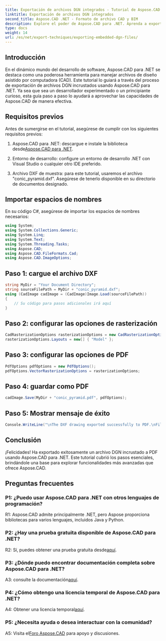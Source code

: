 ```yaml
---
title: Exportación de archivos DGN integrados - Tutorial de Aspose.CAD
linktitle: Exportación de archivos DGN integrados
second_title: Aspose.CAD .NET - Formato de archivo CAD y BIM
description: Explore el poder de Aspose.CAD para .NET. Aprenda a exportar archivos DGN incrustados a PDF sin esfuerzo con este tutorial paso a paso.
type: docs
weight: 14
url: /es/net/export-techniques/exporting-embedded-dgn-files/
---
```

## Introducción

En el dinámico mundo del desarrollo de software, Aspose.CAD para .NET se destaca como una poderosa herramienta para manejar archivos de diseño asistido por computadora (CAD). Este tutorial lo guiará a través del proceso de exportación de archivos DGN incrustados usando Aspose.CAD para .NET. Ya sea que sea un desarrollador experimentado o un principiante curioso, esta guía paso a paso lo ayudará a aprovechar las capacidades de Aspose.CAD de manera efectiva.

## Requisitos previos

Antes de sumergirse en el tutorial, asegúrese de cumplir con los siguientes requisitos previos:

1.  Aspose.CAD para .NET: descargue e instale la biblioteca desde[Aspose.CAD para .NET](https://releases.aspose.com/cad/net/).

2. Entorno de desarrollo: configure un entorno de desarrollo .NET con Visual Studio o cualquier otro IDE preferido.

3. Archivo DXF de muestra: para este tutorial, usaremos el archivo "conic_pyramid.dxf". Asegúrese de tenerlo disponible en su directorio de documentos designado.

## Importar espacios de nombres

En su código C#, asegúrese de importar los espacios de nombres necesarios:

```csharp
using System;
using System.Collections.Generic;
using System.Linq;
using System.Text;
using System.Threading.Tasks;
using Aspose.CAD;
using Aspose.CAD.FileFormats.Cad;
using Aspose.CAD.ImageOptions;
```

## Paso 1: cargue el archivo DXF

```csharp
string MyDir = "Your Document Directory";
string sourceFilePath = MyDir + "conic_pyramid.dxf";
using (CadImage cadImage = (CadImage)Image.Load(sourceFilePath))
{
    // Su código para pasos adicionales irá aquí
}
```

## Paso 2: configurar las opciones de rasterización

```csharp
CadRasterizationOptions rasterizationOptions = new CadRasterizationOptions();
rasterizationOptions.Layouts = new[] { "Model" };
```

## Paso 3: configurar las opciones de PDF

```csharp
PdfOptions pdfOptions = new PdfOptions();
pdfOptions.VectorRasterizationOptions = rasterizationOptions;
```

## Paso 4: guardar como PDF

```csharp
cadImage.Save(MyDir + "conic_pyramid.pdf", pdfOptions);
```

## Paso 5: Mostrar mensaje de éxito

```csharp
Console.WriteLine("\nThe DXF drawing exported successfully to PDF.\nFile saved at " + MyDir);
```

## Conclusión

¡Felicidades! Ha exportado exitosamente un archivo DGN incrustado a PDF usando Aspose.CAD para .NET. Este tutorial cubrió los pasos esenciales, brindándole una base para explorar funcionalidades más avanzadas que ofrece Aspose.CAD.

## Preguntas frecuentes

### P1: ¿Puedo usar Aspose.CAD para .NET con otros lenguajes de programación?

R1: Aspose.CAD admite principalmente .NET, pero Aspose proporciona bibliotecas para varios lenguajes, incluidos Java y Python.

### P2: ¿Hay una prueba gratuita disponible de Aspose.CAD para .NET?

 R2: Sí, puedes obtener una prueba gratuita desde[aquí](https://releases.aspose.com/).

### P3: ¿Dónde puedo encontrar documentación completa sobre Aspose.CAD para .NET?

 A3: consulte la documentación[aquí](https://reference.aspose.com/cad/net/).

### P4: ¿Cómo obtengo una licencia temporal de Aspose.CAD para .NET?

 A4: Obtener una licencia temporal[aquí](https://purchase.aspose.com/temporary-license/).

### P5: ¿Necesita ayuda o desea interactuar con la comunidad?

 A5: Visita el[Foro Aspose.CAD](https://forum.aspose.com/c/cad/19) para apoyo y discusiones.